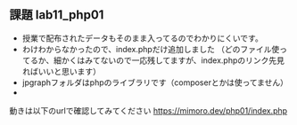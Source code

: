 ## 課題 lab11_php01

- 授業で配布されたデータもそのまま入ってるのでわかりにくいです。
- わけわからなかったので、index.phpだけ追加しました
    （どのファイル使ってるか、細かくはみてないので一応残してますが、index.phpのリンク先見ればいいと思います）
- jpgraphフォルダはphpのライブラリです（composerとかは使ってません）
- 

動きは以下のurlで確認してみてください
https://mimoro.dev/php01/index.php
